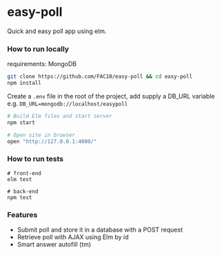 # easy-poll
Quick and easy poll app using elm.

### How to run locally

requirements: MongoDB

```bash
git clone https://github.com/FAC10/easy-poll && cd easy-poll
npm install
```

Create a ```.env``` file in the root of the project, add supply a DB_URL variable e.g. ```DB_URL=mongodb://localhost/easypoll```

```bash
# Build Elm files and start server
npm start

# Open site in browser
open "http://127.0.0.1:4000/"
```

### How to run tests
```
# front-end
elm test

# back-end
npm test
```

### Features
- Submit poll and store it in a database with a POST request
- Retrieve poll with AJAX using Elm by id
- Smart answer autofill (tm)
